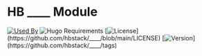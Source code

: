 # HB \_\_\_\_ Module

[![Used By](https://flat.badgen.net/github/dependents-repo/hbstack/____?icon=hugo&label=used+by&color=green)](https://github.com/hbstack/____/network/dependents)
![Hugo Requirements](https://img.shields.io/badge/dynamic/json?color=important&label=requirements&query=requirements&logo=hugo&style=flat-square&url=https://api.razonyang.com/v1/hugo/modules/github.com/hbstack/____)
[![License](https://flat.badgen.net/github/license/hbstack/____)](https://github.com/hbstack/____/blob/main/LICENSE)
[![Version](https://flat.badgen.net/github/tag/hbstack/____)](https://github.com/hbstack/____/tags)
